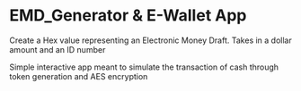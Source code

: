 # EMD_Generator & E-Wallet App
Create a Hex value representing an Electronic Money Draft. Takes in a dollar amount and an ID number

Simple interactive app meant to simulate the transaction of cash through token generation and AES encryption
